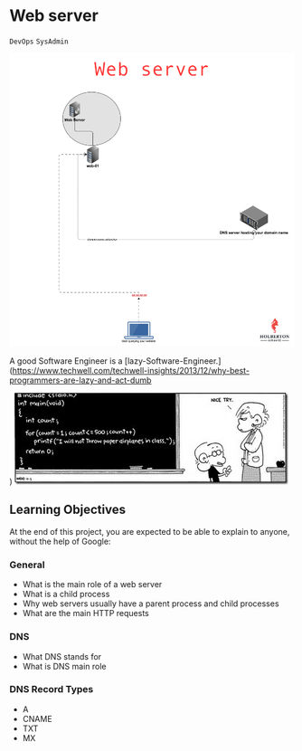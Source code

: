 # Web server
`DevOps`
`SysAdmin`


![web-ifr1](/assets/web-ufr1.png)

A good Software Engineer is a 
[lazy-Software-Engineer.](https://www.techwell.com/techwell-insights/2013/12/why-best-programmers-are-lazy-and-act-dumb

)
![lazy_automation](82VsYEC.jpg)

## Learning Objectives
At the end of this project, you are expected to be able to explain to anyone, without the help of Google:

### General
+ What is the main role of a web server
+ What is a child process
+ Why web servers usually have a parent process and child processes
+ What are the main HTTP requests

### DNS
+ What DNS stands for
+ What is DNS main role

### DNS Record Types
+ A
+ CNAME
+ TXT
+ MX
